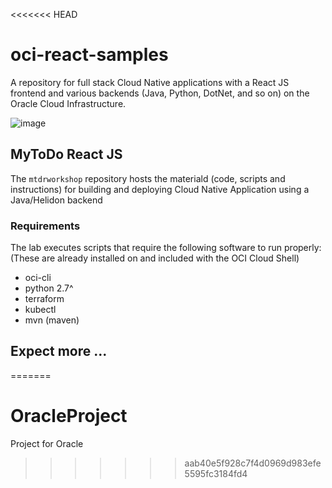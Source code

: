 <<<<<<< HEAD
# oci-react-samples
A repository for full stack Cloud Native applications with a React JS frontend and various backends (Java, Python, DotNet, and so on) on the Oracle Cloud Infrastructure.

![image](https://user-images.githubusercontent.com/7783295/116454396-cbfb7a00-a814-11eb-8196-ba2113858e8b.png)
  

## MyToDo React JS
The `mtdrworkshop` repository hosts the materiald (code, scripts and instructions) for building and deploying Cloud Native Application using a Java/Helidon backend


### Requirements
The lab executes scripts that require the following software to run properly: (These are already installed on and included with the OCI Cloud Shell)
* oci-cli
* python 2.7^
* terraform
* kubectl
* mvn (maven) 

## Expect more ...
=======
# OracleProject
Project for Oracle
>>>>>>> aab40e5f928c7f4d0969d983efe5595fc3184fd4
